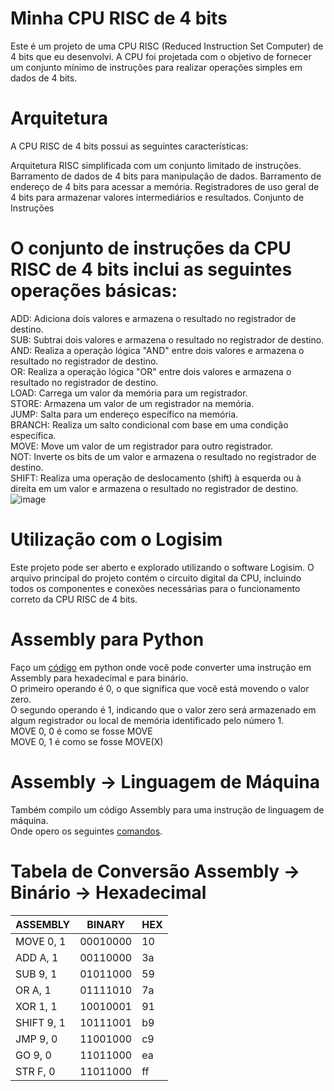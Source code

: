 # Minha CPU RISC de 4 bits
Este é um projeto de uma CPU RISC (Reduced Instruction Set Computer) de 4 bits que eu desenvolvi. A CPU foi projetada com o objetivo de fornecer um conjunto mínimo de instruções para realizar operações simples em dados de 4 bits.

# Arquitetura
A CPU RISC de 4 bits possui as seguintes características:

Arquitetura RISC simplificada com um conjunto limitado de instruções.
Barramento de dados de 4 bits para manipulação de dados.
Barramento de endereço de 4 bits para acessar a memória.
Registradores de uso geral de 4 bits para armazenar valores intermediários e resultados.
Conjunto de Instruções
# O conjunto de instruções da CPU RISC de 4 bits inclui as seguintes operações básicas:

ADD: Adiciona dois valores e armazena o resultado no registrador de destino.  
SUB: Subtrai dois valores e armazena o resultado no registrador de destino.  
AND: Realiza a operação lógica "AND" entre dois valores e armazena o resultado no registrador de destino.  
OR: Realiza a operação lógica "OR" entre dois valores e armazena o resultado no registrador de destino.  
LOAD: Carrega um valor da memória para um registrador.  
STORE: Armazena um valor de um registrador na memória.  
JUMP: Salta para um endereço específico na memória.  
BRANCH: Realiza um salto condicional com base em uma condição específica.  
MOVE: Move um valor de um registrador para outro registrador.  
NOT: Inverte os bits de um valor e armazena o resultado no registrador de destino.  
SHIFT: Realiza uma operação de deslocamento (shift) à esquerda ou à direita em um valor e armazena o resultado no registrador de destino.     
![image](https://github.com/IgorPeli/Logisim/assets/103079100/7d224491-0838-4084-89a4-7395c75b1248)  

# Utilização com o Logisim
Este projeto pode ser aberto e explorado utilizando o software Logisim. O arquivo principal do projeto contém o circuito digital da CPU, incluindo todos os componentes e conexões necessárias para o funcionamento correto da CPU RISC de 4 bits.

# Assembly para Python
Faço um [código](https://github.com/IgorPeli/Logisim/blob/main/main.py) em python onde você pode converter uma instrução em Assembly para hexadecimal e para binário.  
O primeiro operando é 0, o que significa que você está movendo o valor zero.  
O segundo operando é 1, indicando que o valor zero será armazenado em algum registrador ou local de memória identificado pelo número 1.  
MOVE 0, 0 é como se fosse MOVE  
MOVE 0, 1 é como se fosse MOVE(X)

# Assembly -> Linguagem de Máquina
Também compilo um código Assembly para uma instrução de linguagem de máquina.  
Onde opero os seguintes [comandos](https://github.com/MarceloCamponez/CPU_LOGISIM/blob/main/MPU_RISC_4BITS.pdf).

# Tabela de Conversão Assembly -> Binário -> Hexadecimal

| ASSEMBLY    | BINARY     | HEX |
| ----------- | ---------- | --- |
| MOVE 0, 1   | 00010000   | 10  |
| ADD A, 1    | 00110000   | 3a  |
| SUB 9, 1    | 01011000   | 59  |
| OR A, 1     | 01111010   | 7a  |
| XOR 1, 1    | 10010001   | 91  |
| SHIFT 9, 1  | 10111001   | b9  |
| JMP 9, 0    | 11001000   | c9  |
| GO 9, 0     | 11011000   | ea  |
| STR F, 0    | 11011000   | ff  |





